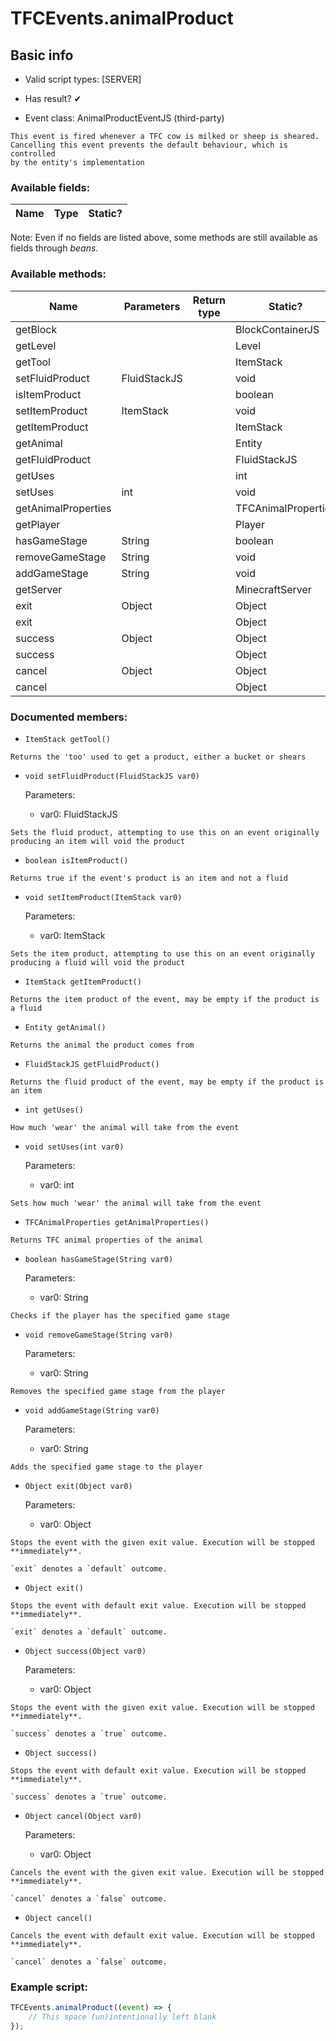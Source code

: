 # TFCEvents.animalProduct

## Basic info

- Valid script types: [SERVER]

- Has result? ✔

- Event class: AnimalProductEventJS (third-party)

```
This event is fired whenever a TFC cow is milked or sheep is sheared.
Cancelling this event prevents the default behaviour, which is controlled
by the entity's implementation
```

### Available fields:

| Name | Type | Static? |
| ---- | ---- | ------- |

Note: Even if no fields are listed above, some methods are still available as fields through *beans*.

### Available methods:

| Name | Parameters | Return type | Static? |
| ---- | ---------- | ----------- | ------- |
| getBlock |  |  | BlockContainerJS | ✘ |
| getLevel |  |  | Level | ✘ |
| getTool |  |  | ItemStack | ✘ |
| setFluidProduct | FluidStackJS |  | void | ✘ |
| isItemProduct |  |  | boolean | ✘ |
| setItemProduct | ItemStack |  | void | ✘ |
| getItemProduct |  |  | ItemStack | ✘ |
| getAnimal |  |  | Entity | ✘ |
| getFluidProduct |  |  | FluidStackJS | ✘ |
| getUses |  |  | int | ✘ |
| setUses | int |  | void | ✘ |
| getAnimalProperties |  |  | TFCAnimalProperties | ✘ |
| getPlayer |  |  | Player | ✘ |
| hasGameStage | String |  | boolean | ✘ |
| removeGameStage | String |  | void | ✘ |
| addGameStage | String |  | void | ✘ |
| getServer |  |  | MinecraftServer | ✘ |
| exit | Object |  | Object | ✘ |
| exit |  |  | Object | ✘ |
| success | Object |  | Object | ✘ |
| success |  |  | Object | ✘ |
| cancel | Object |  | Object | ✘ |
| cancel |  |  | Object | ✘ |


### Documented members:

- `ItemStack getTool()`
```
Returns the 'too' used to get a product, either a bucket or shears
```

- `void setFluidProduct(FluidStackJS var0)`

  Parameters:
  - var0: FluidStackJS

```
Sets the fluid product, attempting to use this on an event originally producing an item will void the product
```

- `boolean isItemProduct()`
```
Returns true if the event's product is an item and not a fluid
```

- `void setItemProduct(ItemStack var0)`

  Parameters:
  - var0: ItemStack

```
Sets the item product, attempting to use this on an event originally producing a fluid will void the product
```

- `ItemStack getItemProduct()`
```
Returns the item product of the event, may be empty if the product is a fluid
```

- `Entity getAnimal()`
```
Returns the animal the product comes from
```

- `FluidStackJS getFluidProduct()`
```
Returns the fluid product of the event, may be empty if the product is an item
```

- `int getUses()`
```
How much 'wear' the animal will take from the event
```

- `void setUses(int var0)`

  Parameters:
  - var0: int

```
Sets how much 'wear' the animal will take from the event
```

- `TFCAnimalProperties getAnimalProperties()`
```
Returns TFC animal properties of the animal
```

- `boolean hasGameStage(String var0)`

  Parameters:
  - var0: String

```
Checks if the player has the specified game stage
```

- `void removeGameStage(String var0)`

  Parameters:
  - var0: String

```
Removes the specified game stage from the player
```

- `void addGameStage(String var0)`

  Parameters:
  - var0: String

```
Adds the specified game stage to the player
```

- `Object exit(Object var0)`

  Parameters:
  - var0: Object

```
Stops the event with the given exit value. Execution will be stopped **immediately**.

`exit` denotes a `default` outcome.
```

- `Object exit()`
```
Stops the event with default exit value. Execution will be stopped **immediately**.

`exit` denotes a `default` outcome.
```

- `Object success(Object var0)`

  Parameters:
  - var0: Object

```
Stops the event with the given exit value. Execution will be stopped **immediately**.

`success` denotes a `true` outcome.
```

- `Object success()`
```
Stops the event with default exit value. Execution will be stopped **immediately**.

`success` denotes a `true` outcome.
```

- `Object cancel(Object var0)`

  Parameters:
  - var0: Object

```
Cancels the event with the given exit value. Execution will be stopped **immediately**.

`cancel` denotes a `false` outcome.
```

- `Object cancel()`
```
Cancels the event with default exit value. Execution will be stopped **immediately**.

`cancel` denotes a `false` outcome.
```



### Example script:

```js
TFCEvents.animalProduct((event) => {
	// This space (un)intentionally left blank
});
```

